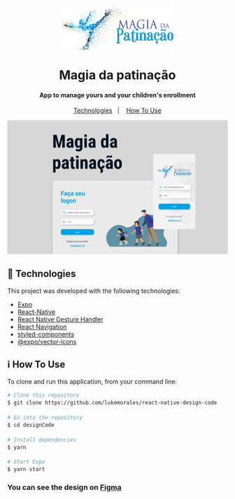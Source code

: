 <h1 align="center" >
  <img alt="Magia da patinação" src="./assets/logo.svg" />
  <br>
  <br>
  Magia da patinação
</h1>

<h4 align="center">
  App to manage yours and your children's enrollment
</h4>

<p align="center">
  <a href="#rocket-technologies">Technologies</a>&nbsp;&nbsp;&nbsp;|&nbsp;&nbsp;&nbsp;
  <a href="#information_source-how-to-use">How To Use</a>
</p>

<p align="center">
  <img alt="App Demo" src="./assets/ui.png">
</p>

## :rocket: Technologies

This project was developed with the following technologies:

-  [Expo](https://expo.io/)
-  [React-Native](https://facebook.github.io/react-native/)
-  [React Native Gesture Handler](https://kmagiera.github.io/react-native-gesture-handler/)
-  [React Navigation](https://reactnavigation.org/)
-  [styled-components](https://www.styled-components.com/)
-  [@expo/vector-icons](https://expo.github.io/vector-icons/)

## :information_source: How To Use

To clone and run this application, from your command line:

```bash
# Clone this repository
$ git clone https://github.com/lukemorales/react-native-design-code

# Go into the repository
$ cd designCode

# Install dependencies
$ yarn

# Start Expo
$ yarn start
```

<h3>
  You can see the design on <a href="https://www.figma.com/file/NprEEpNOLbxUTM8y44AFIo/Patina%C3%A7%C3%A3o?node-id=0%3A1">Figma</a>
</h3>
